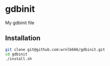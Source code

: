# gdbinit
My gdbinit file


## Installation
```sh
git clone git@github.com:wrnlb666/gdbinit.git
cd gdbinit
./install.sh
```
